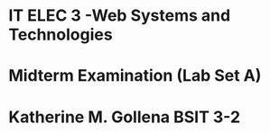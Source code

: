 # IT ELEC 3 -Web Systems and Technologies
# Midterm Examination (Lab Set A)
# Katherine M. Gollena BSIT 3-2
